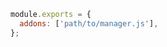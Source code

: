 ```js filename=".storybook/main.js" renderer="common" language="js"
module.exports = {
  addons: ['path/to/manager.js'],
};
```
